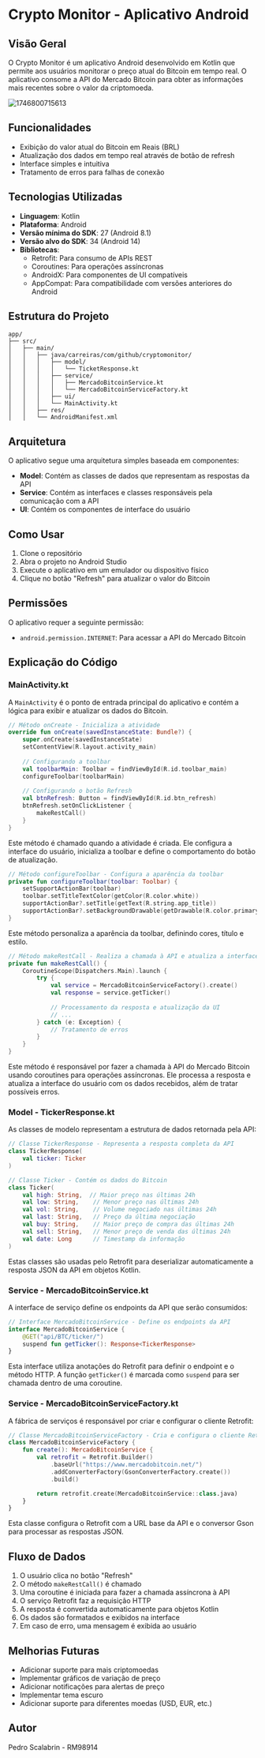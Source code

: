 # Crypto Monitor - Aplicativo Android

## Visão Geral

O Crypto Monitor é um aplicativo Android desenvolvido em Kotlin que permite aos usuários monitorar o preço atual do Bitcoin em tempo real. O aplicativo consome a API do Mercado Bitcoin para obter as informações mais recentes sobre o valor da criptomoeda.

![1746800715613](image/README/1746800715613.png)

## Funcionalidades

- Exibição do valor atual do Bitcoin em Reais (BRL)
- Atualização dos dados em tempo real através de botão de refresh
- Interface simples e intuitiva
- Tratamento de erros para falhas de conexão

## Tecnologias Utilizadas

- **Linguagem**: Kotlin
- **Plataforma**: Android
- **Versão mínima do SDK**: 27 (Android 8.1)
- **Versão alvo do SDK**: 34 (Android 14)
- **Bibliotecas**:
  - Retrofit: Para consumo de APIs REST
  - Coroutines: Para operações assíncronas
  - AndroidX: Para componentes de UI compatíveis
  - AppCompat: Para compatibilidade com versões anteriores do Android

## Estrutura do Projeto

```
app/
├── src/
│   ├── main/
│   │   ├── java/carreiras/com/github/cryptomonitor/
│   │   │   ├── model/
│   │   │   │   └── TicketResponse.kt
│   │   │   ├── service/
│   │   │   │   ├── MercadoBitcoinService.kt
│   │   │   │   └── MercadoBitcoinServiceFactory.kt
│   │   │   ├── ui/
│   │   │   └── MainActivity.kt
│   │   ├── res/
│   │   └── AndroidManifest.xml
```

## Arquitetura

O aplicativo segue uma arquitetura simples baseada em componentes:

- **Model**: Contém as classes de dados que representam as respostas da API
- **Service**: Contém as interfaces e classes responsáveis pela comunicação com a API
- **UI**: Contém os componentes de interface do usuário

## Como Usar

1. Clone o repositório
2. Abra o projeto no Android Studio
3. Execute o aplicativo em um emulador ou dispositivo físico
4. Clique no botão "Refresh" para atualizar o valor do Bitcoin

## Permissões

O aplicativo requer a seguinte permissão:

- `android.permission.INTERNET`: Para acessar a API do Mercado Bitcoin

## Explicação do Código

### MainActivity.kt

A `MainActivity` é o ponto de entrada principal do aplicativo e contém a lógica para exibir e atualizar os dados do Bitcoin.

```kotlin
// Método onCreate - Inicializa a atividade
override fun onCreate(savedInstanceState: Bundle?) {
    super.onCreate(savedInstanceState)
    setContentView(R.layout.activity_main)
  
    // Configurando a toolbar
    val toolbarMain: Toolbar = findViewById(R.id.toolbar_main)
    configureToolbar(toolbarMain)
  
    // Configurando o botão Refresh
    val btnRefresh: Button = findViewById(R.id.btn_refresh)
    btnRefresh.setOnClickListener {
        makeRestCall()
    }
}
```

Este método é chamado quando a atividade é criada. Ele configura a interface do usuário, inicializa a toolbar e define o comportamento do botão de atualização.

```kotlin
// Método configureToolbar - Configura a aparência da toolbar
private fun configureToolbar(toolbar: Toolbar) {
    setSupportActionBar(toolbar)
    toolbar.setTitleTextColor(getColor(R.color.white))
    supportActionBar?.setTitle(getText(R.string.app_title))
    supportActionBar?.setBackgroundDrawable(getDrawable(R.color.primary))
}
```

Este método personaliza a aparência da toolbar, definindo cores, título e estilo.

```kotlin
// Método makeRestCall - Realiza a chamada à API e atualiza a interface
private fun makeRestCall() {
    CoroutineScope(Dispatchers.Main).launch {
        try {
            val service = MercadoBitcoinServiceFactory().create()
            val response = service.getTicker()
      
            // Processamento da resposta e atualização da UI
            // ...
        } catch (e: Exception) {
            // Tratamento de erros
        }
    }
}
```

Este método é responsável por fazer a chamada à API do Mercado Bitcoin usando coroutines para operações assíncronas. Ele processa a resposta e atualiza a interface do usuário com os dados recebidos, além de tratar possíveis erros.

### Model - TickerResponse.kt

As classes de modelo representam a estrutura de dados retornada pela API:

```kotlin
// Classe TickerResponse - Representa a resposta completa da API
class TickerResponse(
    val ticker: Ticker
)

// Classe Ticker - Contém os dados do Bitcoin
class Ticker(
    val high: String,  // Maior preço nas últimas 24h
    val low: String,    // Menor preço nas últimas 24h
    val vol: String,    // Volume negociado nas últimas 24h
    val last: String,   // Preço da última negociação
    val buy: String,    // Maior preço de compra das últimas 24h
    val sell: String,   // Menor preço de venda das últimas 24h
    val date: Long      // Timestamp da informação
)
```

Estas classes são usadas pelo Retrofit para deserializar automaticamente a resposta JSON da API em objetos Kotlin.

### Service - MercadoBitcoinService.kt

A interface de serviço define os endpoints da API que serão consumidos:

```kotlin
// Interface MercadoBitcoinService - Define os endpoints da API
interface MercadoBitcoinService {
    @GET("api/BTC/ticker/")
    suspend fun getTicker(): Response<TickerResponse>
}
```

Esta interface utiliza anotações do Retrofit para definir o endpoint e o método HTTP. A função `getTicker()` é marcada como `suspend` para ser chamada dentro de uma coroutine.

### Service - MercadoBitcoinServiceFactory.kt

A fábrica de serviços é responsável por criar e configurar o cliente Retrofit:

```kotlin
// Classe MercadoBitcoinServiceFactory - Cria e configura o cliente Retrofit
class MercadoBitcoinServiceFactory {
    fun create(): MercadoBitcoinService {
        val retrofit = Retrofit.Builder()
            .baseUrl("https://www.mercadobitcoin.net/")
            .addConverterFactory(GsonConverterFactory.create())
            .build()

        return retrofit.create(MercadoBitcoinService::class.java)
    }
}
```

Esta classe configura o Retrofit com a URL base da API e o conversor Gson para processar as respostas JSON.

## Fluxo de Dados

1. O usuário clica no botão "Refresh"
2. O método `makeRestCall()` é chamado
3. Uma coroutine é iniciada para fazer a chamada assíncrona à API
4. O serviço Retrofit faz a requisição HTTP
5. A resposta é convertida automaticamente para objetos Kotlin
6. Os dados são formatados e exibidos na interface
7. Em caso de erro, uma mensagem é exibida ao usuário

## Melhorias Futuras

- Adicionar suporte para mais criptomoedas
- Implementar gráficos de variação de preço
- Adicionar notificações para alertas de preço
- Implementar tema escuro
- Adicionar suporte para diferentes moedas (USD, EUR, etc.)

## Autor

Pedro Scalabrin - RM98914
